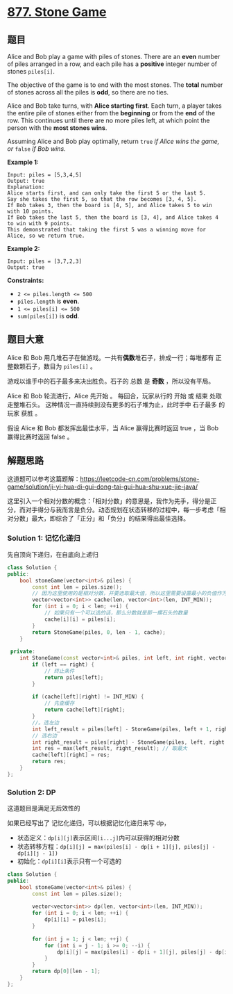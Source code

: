 # [877. Stone Game](https://leetcode-cn.com/problems/stone-game/)

## 题目

Alice and Bob play a game with piles of stones. There are an **even** number of piles arranged in a row, and each pile has a **positive** integer number of stones `piles[i]`.

The objective of the game is to end with the most stones. The **total** number of stones across all the piles is **odd**, so there are no ties.

Alice and Bob take turns, with **Alice starting first**. Each turn, a player takes the entire pile of stones either from the **beginning** or from the **end** of the row. This continues until there are no more piles left, at which point the person with the **most stones wins**.

Assuming Alice and Bob play optimally, return `true` *if Alice wins the game, or* `false` *if Bob wins*.

 

**Example 1:**

```
Input: piles = [5,3,4,5]
Output: true
Explanation: 
Alice starts first, and can only take the first 5 or the last 5.
Say she takes the first 5, so that the row becomes [3, 4, 5].
If Bob takes 3, then the board is [4, 5], and Alice takes 5 to win with 10 points.
If Bob takes the last 5, then the board is [3, 4], and Alice takes 4 to win with 9 points.
This demonstrated that taking the first 5 was a winning move for Alice, so we return true.
```

**Example 2:**

```
Input: piles = [3,7,2,3]
Output: true
```

 

**Constraints:**

- `2 <= piles.length <= 500`
- `piles.length` is **even**.
- `1 <= piles[i] <= 500`
- `sum(piles[i])` is **odd**.

## 题目大意

Alice 和 Bob 用几堆石子在做游戏。一共有**偶数**堆石子，排成一行；每堆都有 正 整数颗石子，数目为 `piles[i]` 。

游戏以谁手中的石子最多来决出胜负。石子的 总数 是 **奇数** ，所以没有平局。

Alice 和 Bob 轮流进行，Alice 先开始 。 每回合，玩家从行的 开始 或 结束 处取走整堆石头。 这种情况一直持续到没有更多的石子堆为止，此时手中 石子最多 的玩家 获胜 。

假设 Alice 和 Bob 都发挥出最佳水平，当 Alice 赢得比赛时返回 true ，当 Bob 赢得比赛时返回 false 。

## 解题思路

这道题可以参考这篇题解：https://leetcode-cn.com/problems/stone-game/solution/ji-yi-hua-di-gui-dong-tai-gui-hua-shu-xue-jie-java/

这里引入一个相对分数的概念：「相对分数」的意思是，我作为先手，得分是正分，而对手得分与我而言是负分。动态规划在状态转移的过程中，每一步考虑「相对分数」最大，即综合了「正分」和「负分」的结果得出最佳选择。

### Solution 1: 记忆化递归

先自顶向下递归，在自底向上递归

````c++
class Solution {
public:
    bool stoneGame(vector<int>& piles) {
        const int len = piles.size();
        // 因为这里使用的是相对分数，并要选取最大值，所以这里需要设置最小的负值作为初始值，
        vector<vector<int>> cache(len, vector<int>(len, INT_MIN));
        for (int i = 0; i < len; ++i) {
            // 如果只有一个可以选的话，那么分数就是那一摞石头的数量
            cache[i][i] = piles[i];
        }
        return StoneGame(piles, 0, len - 1, cache);
    }
    
 private:
    int StoneGame(const vector<int>& piles, int left, int right, vector<vector<int>>& cache) {
        if (left == right) {
            // 终止条件
            return piles[left];
        }
        
        if (cache[left][right] != INT_MIN) {
            // 先查缓存
            return cache[left][right];
        }
        //。选左边
        int left_result = piles[left] - StoneGame(piles, left + 1, right, cache);
        // 选右边
        int right_result = piles[right] - StoneGame(piles, left, right - 1, cache);
        int res = max(left_result, right_result); // 取最大
        cache[left][right] = res;
        return res;
    }
};
````

### Solution 2: DP

这道题目是满足无后效性的

如果已经写出了 记忆化递归，可以根据记忆化递归来写 dp，

* 状态定义：`dp[i][j]`表示区间`[i...j]`内可以获得的相对分数
* 状态转移方程：`dp[i][j] = max(piles[i] - dp[i + 1][j], piles[j] - dp[i][j - 1])`
* 初始化：`dp[i][i]`表示只有一个可选的

```c++
class Solution {
public:
    bool stoneGame(vector<int>& piles) {
        const int len = piles.size();
        
        vector<vector<int>> dp(len, vector<int>(len, INT_MIN));
        for (int i = 0; i < len; ++i) {
            dp[i][i] = piles[i];
        }
        
        for (int j = 1; j < len; ++j) {
            for (int i = j - 1; i >= 0; --i) {
                dp[i][j] = max(piles[i] - dp[i + 1][j], piles[j] - dp[i][j - 1]);
            }
        }
        return dp[0][len - 1];
    }
};
```

